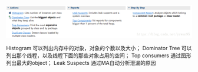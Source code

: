 

![img](img/6.png) 



Histogram  可以列出内存中的对象，对象的个数以及大小；
Dominator Tree  可以列出那个线程，以及线程下面的那些对象占用的空间；
Top consumers  通过图形列出最大的object； 
Leak Suspects  通过MA自动分析泄漏的原因